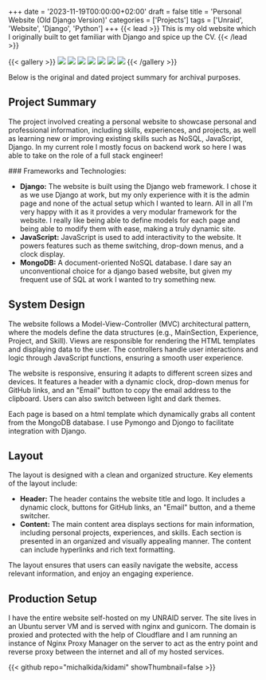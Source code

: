 +++
date = '2023-11-19T00:00:00+02:00'
draft = false
title = 'Personal Website (Old Django Version)'
categories = ['Projects']
tags = ['Unraid', 'Website', 'Django', 'Python']
+++
{{< lead >}}
This is my old website which I originally built to get familiar with Django and spice up the CV.
{{< /lead >}}

{{< gallery >}}
  <img src="featured.png" class="grid-w50 md:grid-w33 xl:grid-w25" />
  <img src="site_1.png" class="grid-w50 md:grid-w33 xl:grid-w25" />
  <img src="site_2.png" class="grid-w50 md:grid-w33 xl:grid-w25" />
  <img src="site_3.png" class="grid-w50 md:grid-w33 xl:grid-w25" />
  <img src="site_4.png" class="grid-w50 md:grid-w33 xl:grid-w25" />
  <img src="site_5.png" class="grid-w50 md:grid-w33 xl:grid-w25" />
  <img src="site_6.png" class="grid-w50 md:grid-w33 xl:grid-w25" />
{{< /gallery >}}

Below is the original and dated project summary for archival purposes.

## Project Summary
<p>The project involved creating a personal website to showcase personal and professional information, including skills, experiences, and projects, as well as learning new or improving existing skills such as NoSQL, JavaScript, Django. In my current role I mostly focus on backend work so here I was able to take on the role of a full stack engineer!</p>
### Frameworks and Technologies:
<ul>
  <li>
    <strong>Django:</strong> The website is built using the Django web framework. I chose it as we use Django at work, but my only experience with it is the admin page and none of the actual setup which I wanted to learn. All in all I'm very happy with it as it provides a very modular framework for the website. I really like being able to define models for each page and being able to modify them with ease, making a truly dynamic site.
  </li>
  <li>
    <strong>JavaScript:</strong> JavaScript is used to add interactivity to the website. It powers features such as theme switching, drop-down menus, and a clock display.
  </li>
  <li>
    <strong>MongoDB:</strong> A document-oriented NoSQL database. I dare say an unconventional choice for a django based website, but given my frequent use of SQL at work I wanted to try something new.
  </li>
</ul>

## System Design
<p>The website follows a Model-View-Controller (MVC) architectural pattern, where the models define the data structures (e.g., MainSection, Experience, Project, and Skill). Views are responsible for rendering the HTML templates and displaying data to the user. The controllers handle user interactions and logic through JavaScript functions, ensuring a smooth user experience.</p>
<p>The website is responsive, ensuring it adapts to different screen sizes and devices. It features a header with a dynamic clock, drop-down menus for GitHub links, and an "Email" button to copy the email address to the clipboard. Users can also switch between light and dark themes.</p>
<p>Each page is based on a html template which dynamically grabs all content from the MongoDB database. I use Pymongo and Djongo to facilitate integration with Django.</p>

## Layout
<p>The layout is designed with a clean and organized structure. Key elements of the layout include:</p>
<ul>
  <li>
    <strong>Header:</strong> The header contains the website title and logo. It includes a dynamic clock, buttons for GitHub links, an "Email" button, and a theme switcher.
  </li>
  <li>
    <strong>Content:</strong> The main content area displays sections for main information, including personal projects, experiences, and skills. Each section is presented in an organized and visually appealing manner. The content can include hyperlinks and rich text formatting.
  </li>
</ul>
<p>The layout ensures that users can easily navigate the website, access relevant information, and enjoy an engaging experience.</p>

## Production Setup
<p>I have the entire website self-hosted on my UNRAID server. The site lives in an Ubuntu server VM and is served with nginx and gunicorn. The domain is proxied and protected with the help of Cloudflare and I am running an instance of Nginx Proxy Manager on the server to act as the entry point and reverse proxy between the internet and all of my hosted services.

{{< github repo="michalkida/kidami" showThumbnail=false >}}